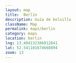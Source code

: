 ```yaml
---
layout: map
title:  Berlín
description: Guía de bolsillo
className: Map
permalink: maps/berlin
category: maps
location: berlin
lng: 13.404132386012641
lat: 52.541101674668894
zoom: 13
---
```

